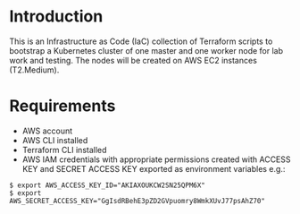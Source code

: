 # Introduction
This is an Infrastructure as Code (IaC) collection of Terraform scripts to bootstrap a Kubernetes cluster of one master and one worker node for lab work and testing. The nodes will be created on AWS EC2 instances (T2.Medium).

# Requirements
* AWS account
* AWS CLI installed
* Terraform CLI installed
* AWS IAM credentials with appropriate permissions created with ACCESS KEY and SECRET ACCESS KEY exported as environment variables e.g.:

````
$ export AWS_ACCESS_KEY_ID="AKIAXOUKCW2SN25QPM6X"
$ export AWS_SECRET_ACCESS_KEY="GgIsdRBehE3pZD2GVpuomry8WmkXUvJ77psAhZ70"
````